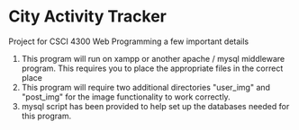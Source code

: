 # City Activity Tracker

Project for CSCI 4300 Web Programming a few important details

1) This program will run on xampp or another apache / mysql middleware program. This requires you to place the appropriate files in the correct place
2) This program will require two additional directories "user_img" and "post_img" for the image functionality to work correctly. 
3) mysql script has been provided to help set up the databases needed for this program.
